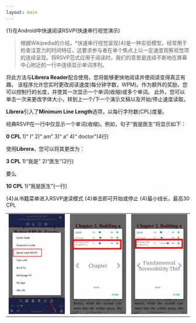 ```yaml
---
layout: main
---
```



{1}在Android中快速阅读RSVP(快速串行视觉演示)

>根据Wikipedia的介绍，*快速串行视觉呈现{4}是一种实验模型，经常用于检查注意力的时间特征，这要求参与者在单个焦点上以一定速度观察视觉项的连续呈现。将RSVP范式应用于阅读时，我们的意思是连续不断地在屏幕中心附近的一行中连续显示单词序列。

将此方法与**Librera Reader**配合使用，您将能够更快地阅读并使阅读变得真正有趣。
该程序允许您实时更改阅读速度(每分钟字数，WPM)。作为额外的奖励，您可以控制行的长度，并使其一次显示一个单词(收缩)或多个单词。
此外，您可以单击一次来更改字体大小，转到上一个/下一个演示文稿以及开始/停止速度读取。

**Librera**引入了**Minimum Line Length**选项，以每行字符数(CPL)度量。

经典RSVP在一行中仅显示一个单词(收缩)。例如，句子“我是医生”将显示如下：

**0 CPL** 1)“ I” 2)“ am” 3)“ a” 4)“ doctor”(4行)

使用**Librera**，您可以将其更改为：

**3 CPL** 1)“我是” 2)“医生”(2行)

要么

**10 CPL** 1)“我是医生”(一行)

{4}从书籍菜单进入RSVP速读模式
{4}单击即可开始或停止
{4}最小线长，最高30 CPL

||||
|-|-|-|
|![](1.png)|![](2.png)|![](3.png)|

